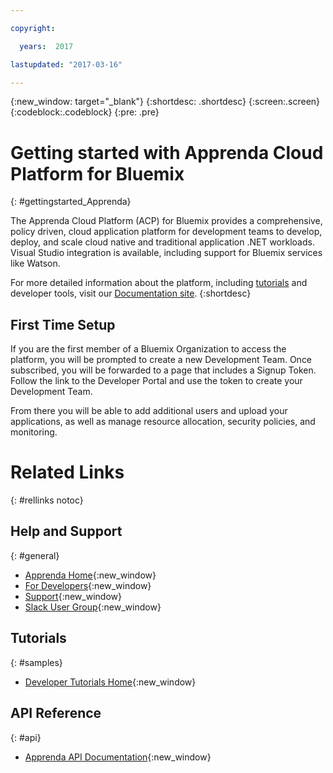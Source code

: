 ```yaml
---

copyright:

  years:  2017

lastupdated: "2017-03-16"

---
```


{:new_window: target="_blank"}
{:shortdesc: .shortdesc}
{:screen:.screen}
{:codeblock:.codeblock}
{:pre: .pre}


# Getting started with Apprenda Cloud Platform for Bluemix
{: #gettingstarted_Apprenda}

The Apprenda Cloud Platform (ACP) for Bluemix provides a comprehensive, policy driven, cloud application platform for development teams to develop, deploy, and scale cloud native and traditional application .NET workloads.  Visual Studio integration is available, including support for Bluemix services like Watson.

For more detailed information about the platform, including [tutorials](http://docs.apprenda.com/current/tutorials) and developer tools, visit our [Documentation site](http://docs.apprenda.com/current/developers).
{:shortdesc}


## First Time Setup
 If you are the first member of a Bluemix Organization to access the platform, you will be prompted to create a new Development Team. Once subscribed, you will be forwarded to a page that includes a Signup Token.  Follow the link to the Developer Portal and use the token to create your Development Team.

 From there you will be able to add additional users and upload your applications, as well as manage resource allocation, security policies, and monitoring.

# Related Links
{: #rellinks notoc}

## Help and Support
{: #general}

* [Apprenda Home](https://apprenda.com/){:new_window}
* [For Developers](http://docs.apprenda.com/current/developers){:new_window}
* [Support](https://support.apprenda.com/hc/en-us){:new_window}
* [Slack User Group](https://apprenda-bluemix.slack.com){:new_window}

## Tutorials
{: #samples}

* [Developer Tutorials Home](http://docs.apprenda.com/current/tutorials){:new_window}

## API Reference
{: #api}

* [Apprenda API Documentation](http://docs.apprenda.com/apprenda-apis){:new_window}
